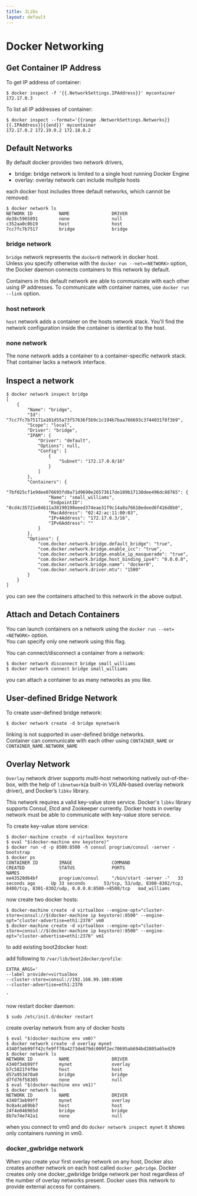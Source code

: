 ```yaml
---
title: JLibs
layout: default
---
```


# Docker Networking

## Get Container IP Address

To get IP address of container:

~~~shell
$ docker inspect -f '{{.NetworkSettings.IPAddress}}' mycontainer
172.17.0.3
~~~

To list all IP addresses of container:

~~~shell
$ docker inspect --format='{{range .NetworkSettings.Networks}} {{.IPAddress}}{{end}}' mycontainer
172.17.0.2 172.19.0.2 172.18.0.2
~~~

## Default Networks

By default docker provides two network drivers, 

- bridge: bridge network is limited to a single host running Docker Engine
- overlay: overlay network can include multiple hosts

each docker host includes three default networks, which cannot be removed:

~~~shell
$ docker network ls
NETWORK ID          NAME                DRIVER
de38c5965891        none                null
c352aa0c0b19        host                host
7cc7fc7b7517        bridge              bridge
~~~

### bridge network

`bridge` network represents the `docker0` network in docker host.  
Unless you specify otherwise with the `docker run --net=<NETWORK>` option, the Docker daemon connects containers to this network by default.


Containers in this default network are able to communicate with each other using IP addresses.
To communicate with container names, use `docker run --link` option.

### host network

`host` network adds a container on the hosts network stack. You’ll find the network configuration inside the container is identical to the host.

### none network

The none network adds a container to a container-specific network stack. That container lacks a network interface.

## Inspect a network

~~~shell
$ docker network inspect bridge
[
    {
        "Name": "bridge",
        "Id": "7cc7fc7b75171a101d55a73f57636f5b9c1c194b7baa766693c3744031f8f3b9",
        "Scope": "local",
        "Driver": "bridge",
        "IPAM": {
            "Driver": "default",
            "Options": null,
            "Config": [
                {
                    "Subnet": "172.17.0.0/16"
                }
            ]
        },
        "Containers": {
            "7bf025cf1e9dee076695fd8a71d9690e26573617de109b17130dee496dc88765": {
                "Name": "small_williams",
                "EndpointID": "8cd4c35721e84611a38190198eeed374eae31f9c14a0a76610edeed6f416d8b0",
                "MacAddress": "02:42:ac:11:00:03",
                "IPv4Address": "172.17.0.3/16",
                "IPv6Address": ""
            }
        },
        "Options": {
            "com.docker.network.bridge.default_bridge": "true",
            "com.docker.network.bridge.enable_icc": "true",
            "com.docker.network.bridge.enable_ip_masquerade": "true",
            "com.docker.network.bridge.host_binding_ipv4": "0.0.0.0",
            "com.docker.network.bridge.name": "docker0",
            "com.docker.network.driver.mtu": "1500"
        }
    }
]
~~~

you can see the containers attached to this network in the above output.

## Attach and Detach Containers

You can launch containers on a network using the `docker run --net=<NETWORK>` option.  
You can specify only one network using this flag.

You can connect/disconnect a container from a network:

~~~shell
$ docker network disconnect bridge small_williams
$ docker network connect bridge small_williams
~~~

you can attach a container to as many networks as you like.

## User-defined Bridge Network

To create user-defined bridge network:

~~~shell
$ docker network create -d bridge mynetwork
~~~

linking is not supported in user-defined bridge networks.  
Container can communicate with each other using `CONTAINER_NAME` or `CONTAINER_NAME.NETWORK_NAME`

## Overlay Network

`Overlay` network driver supports multi-host networking natively out-of-the-box, with the help of `libnetwork`(a built-in VXLAN-based overlay network driver), and Docker’s `libkv` library.

This network requires a valid key-value store service. Docker's `libkv` library supports Consul, Etcd and Zookeeper currently. Docker hosts in overlay network must be able to communicate with key-value store service.

To create key-value store service: 

~~~shell
$ docker-machine create -d virtualbox keystore
$ eval "$(docker-machine env keystore)"
$ docker run -d -p 8500:8500 -h consul progrium/consul -server -bootstrap
$ docker ps
CONTAINER ID        IMAGE               COMMAND                  CREATED             STATUS              PORTS                                                                            NAMES
ee43520d64bf        progrium/consul     "/bin/start -server -"   33 seconds ago      Up 33 seconds       53/tcp, 53/udp, 8300-8302/tcp, 8400/tcp, 8301-8302/udp, 0.0.0.0:8500->8500/tcp   mad_williams
~~~

now create two docker hosts:

~~~shell
$ docker-machine create -d virtualbox --engine-opt="cluster-store=consul://$(docker-machine ip keystore):8500" --engine-opt="cluster-advertise=eth1:2376" vm0
$ docker-machine create -d virtualbox --engine-opt="cluster-store=consul://$(docker-machine ip keystore):8500" --engine-opt="cluster-advertise=eth1:2376" vm1
~~~

to add existing boot2docker host:

add following to `/var/lib/boot2docker/profile`:

~~~shell
EXTRA_ARGS='
--label provider=virtualbox
--cluster-store=consul://192.168.99.100:8500
--cluster-advertise=eth1:2376

'
~~~

now restart docker daemon:

~~~shell
$ sudo /etc/init.d/docker restart
~~~

create overlay network from any of docker hosts

~~~shell
$ eval "$(docker-machine env vm0)"
$ docker network create -d overlay mynet
4340f3eb99ff42cfe9ff70a4273de879dc009f2ec70695ab694bd2805a65ed29
$ docker network ls
NETWORK ID          NAME                DRIVER
4340f3eb99ff        mynet               overlay
b7c5821f4f0e        host                host
d57a953470a0        bridge              bridge
d7fd76f58305        none                null
$ eval "$(docker-machine env vm1)"
$ docker network ls
NETWORK ID          NAME                DRIVER
4340f3eb99ff        mynet               overlay
9c0a4ca69bb7        host                host
24f4e046965d        bridge              bridge
8b7e74e742a1        none                null
~~~

when you connect to vm0 and do `docker network inspect mynet` it shows only containers running in vm0.

### docker_gwbridge network

When you create your first overlay network on any host, Docker also creates another network on each host called `docker_gwbridge`. Docker creates only one docker_gwbridge bridge network per host regardless of the number of overlay networks present. Docker uses this network to provide external access for containers.
